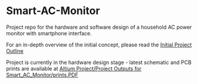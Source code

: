 # Smart-AC-Monitor
Project repo for the hardware and software design of a household AC power monitor with smartphone interface.

For an in-depth overview of the initial concept, please read the [Initial Project Outline](https://github.com/lachlan383/Smart-AC-Monitor/raw/master/Documentation/Initial%20Project%20Outline.docx)

Project is currently in the hardware design stage - latest schematic and PCB prints are available at [Altium Project/Project Outputs for Smart_AC_Monitor/prints.PDF](https://github.com/lachlan383/Smart-AC-Monitor/blob/master/Altium%20Project/Project%20Outputs%20for%20Smart_AC_Monitor/prints.PDF)

